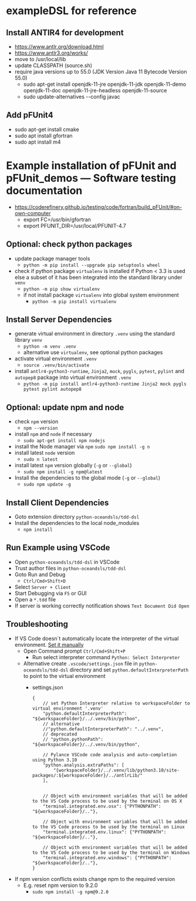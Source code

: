# exampleDSL for reference

## Install ANTlR4 for development
- https://www.antlr.org/download.html
- https://www.antlr3.org/works/
- move to /usr/local/lib
- update CLASSPATH (source.sh)
- require java versions up to 55.0 (JDK Version Java 11 Bytecode Version 55.0)
    - sudo apt-get install openjdk-11-jre openjdk-11-jdk openjdk-11-demo openjdk-11-doc openjdk-11-jre-headless openjdk-11-source
    - sudo update-alternatives --config javac

## Add pFUnit4
- sudo apt-get install cmake
- sudo apt install gfortran
- sudo apt install m4
# Example installation of pFUnit and pFUnit_demos — Software testing documentation
- https://coderefinery.github.io/testing/code/fortran/build_pFUnit/#on-own-computer
     - export FC=/usr/bin/gfortran
     - export PFUNIT_DIR=/usr/local/PFUNIT-4.7

## Optional: check python packages

- update package manager tools
    - `python -m pip install --upgrade pip setuptools wheel`
- check if python package `virtualenv` is installed if Python < 3.3 is used else a subset of it has been integrated into the standard library under `venv`
    - `python -m pip show virtualenv`
    - if not install package `virtualenv` into global system environment
        - `python -m pip install virtualenv`

## Install Server Dependencies

- generate virtual environment in directory `.venv` using the standard library `venv`
    - `python -m venv .venv`
    - alternative use `virtualenv`, see optional python packages
- activate virtual environment `.venv`
    - `source .venv/bin/activate`
- install `antlr4-python3-runtime`, `Jinja2`, `mock`, `pygls`, `pytest`, `pylint` and `autopep8` package into virtual environment `.venv`
    - `python -m pip install antlr4-python3-runtime Jinja2 mock pygls pytest pylint autopep8`

## Optional: update npm and node

- check `npm` version
    - `npm --version`
- install `npm` and `node` if necessary 
    - `sudo apt-get install npm nodejs`
- install the Node manager via `npm`
    `sudo npm install -g n`
- install latest `node` version
    - `sudo n latest`
- install latest `npm` version globally (`-g` or `--global`)
    - `sudo npm install -g npm@latest`
- Install the dependencies to the global mode (`-g` or `--global`)
    - `sudo npm update -g`

## Install Client Dependencies

- Goto extension directory `python-oceandsls/tdd-dsl`
- Install the dependencies to the local node_modules
    - `npm install`

## Run Example using VSCode

- Open `python-oceandsls/tdd-dsl` in VSCode
- Trust author files in `python-oceandsls/tdd-dsl`
- Goto Run and Debug
    - `Ctrl/Cmd+Shift+D`
- Select `Server + Client`
- Start Debugging via `F5` or GUI
- Open a `*.tdd` file
- If server is working correctly notification shows `Text Document Did Open`

## Troubleshooting

- If VS Code doesn`t automatically locate the interpreter of the virtual environment. [Set it manually](https://code.visualstudio.com/docs/python/environments#_manually-specify-an-interpreter)
    - Open Command prompt
      `Ctrl/Cmd+Shift+P`
        - Run select interpreter command
          `Python: Select Interpreter`
    - Alternative create `.vscode/settings.json` file in `python-oceandsls/tdd-dsl` directory and set `python.defaultInterpreterPath` to point to the virtual environment
        - settings.json

              {
                  // set Python Interpreter relative to workspaceFolder to virtual environment '.venv'
                  "python.defaultInterpreterPath": "${workspaceFolder}/../.venv/bin/python",
                  // alternative
                  //"python.defaultInterpreterPath": "../.venv",
                  // deprecated
                  // "python.pythonPath": "${workspaceFolder}/../.venv/bin/python",

                  // Pylance VSCode code analysis and auto-completion using Python 3.10
                  "python.analysis.extraPaths": [
                      "{workspaceFolder}/../.venv/lib/python3.10/site-packages/:${workspaceFolder}/../antlrLib/"
                  ],


                  // Object with environment variables that will be added to the VS Code process to be used by the terminal on OS X
                  "terminal.integrated.env.osx": {"PYTHONPATH": "${workspaceFolder}/.."},

                  // Object with environment variables that will be added to the VS Code process to be used by the terminal on Linux
                  "terminal.integrated.env.linux": {"PYTHONPATH": "${workspaceFolder}/.."},

                  // Object with environment variables that will be added to the VS Code process to be used by the terminal on Windows
                  "terminal.integrated.env.windows": {"PYTHONPATH": "${workspaceFolder}/.."},
              }

- If npm version conflicts exists change npm to the required version
    - E.g. reset npm version to 9.2.0
        - `sudo npm install -g npm@9.2.0`